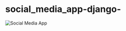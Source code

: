 # social_media_app-django-
![Social Media App](https://www.google.com/url?sa=i&url=https%3A%2F%2Fwww.classcentral.com%2Fcourse%2Fyoutube-build-a-social-media-app-with-django-91039&psig=AOvVaw0Z84Ir1k1UHpcJ2SAc9y90&ust=1701691656275000&source=images&cd=vfe&opi=89978449&ved=0CBIQjRxqFwoTCJjQ1Med84IDFQAAAAAdAAAAABAE)
